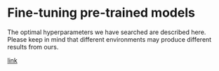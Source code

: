 
# Fine-tuning pre-trained models
The optimal hyperparameters we have searched are described here.  
Please keep in mind that different environments may produce different results from ours.

[link](./BlueBERT-Base-Uncased_P)
